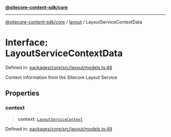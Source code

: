 [**@sitecore-content-sdk/core**](../../README.md)

***

[@sitecore-content-sdk/core](../../README.md) / [layout](../README.md) / LayoutServiceContextData

# Interface: LayoutServiceContextData

Defined in: [packages/core/src/layout/models.ts:48](https://github.com/Sitecore/xmc-jss-dev/blob/3977926a625263337e3b7cdaaa92a610ea43e8f1/packages/core/src/layout/models.ts#L48)

Context information from the Sitecore Layout Service

## Properties

### context

> **context**: [`LayoutServiceContext`](LayoutServiceContext.md)

Defined in: [packages/core/src/layout/models.ts:49](https://github.com/Sitecore/xmc-jss-dev/blob/3977926a625263337e3b7cdaaa92a610ea43e8f1/packages/core/src/layout/models.ts#L49)
